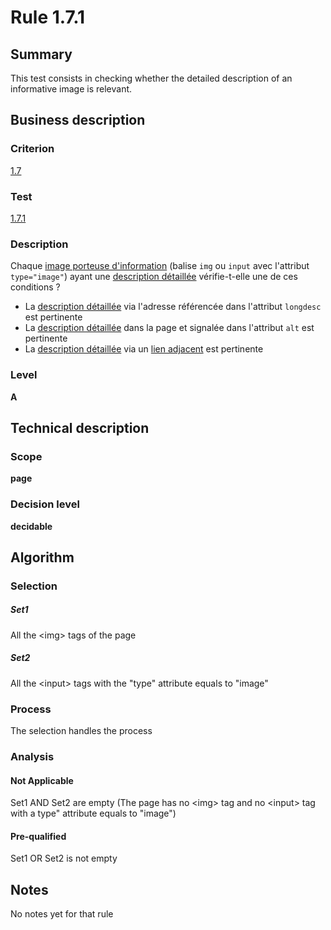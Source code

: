 # Rule 1.7.1
## Summary

This test consists in checking whether the detailed description of an
informative image is relevant.

## Business description

### Criterion

[1.7](http://references.modernisation.gouv.fr/sites/default/files/RGAA3_RC2-1/referentiel_technique.htm#crit-1-7)

### Test

[1.7.1](http://references.modernisation.gouv.fr/sites/default/files/RGAA3_RC2-1/referentiel_technique.htm#test-1-7-1)

### Description

Chaque <a href="http://references.modernisation.gouv.fr/sites/default/files/RGAA3_RC2-1/glossaire.htm#mimgInfo">image porteuse d'information</a> (balise `img` ou `input` avec l'attribut `type="image"`) ayant une <a href="http://references.modernisation.gouv.fr/sites/default/files/RGAA3_RC2-1/glossaire.htm#mDescDetaillee">description d&eacute;taill&eacute;e</a> v&eacute;rifie-t-elle une de ces conditions ? 
 
 *  La <a href="http://references.modernisation.gouv.fr/sites/default/files/RGAA3_RC2-1/glossaire.htm#mDescDetaillee">description d&eacute;taill&eacute;e</a> via l'adresse r&eacute;f&eacute;renc&eacute;e dans l'attribut `longdesc` est pertinente 
 *  La <a href="http://references.modernisation.gouv.fr/sites/default/files/RGAA3_RC2-1/glossaire.htm#mDescDetaillee">description d&eacute;taill&eacute;e</a> dans la page et signal&eacute;e dans l'attribut `alt` est pertinente 
 *  La <a href="http://references.modernisation.gouv.fr/sites/default/files/RGAA3_RC2-1/glossaire.htm#mDescDetaillee">description d&eacute;taill&eacute;e</a> via un <a href="http://references.modernisation.gouv.fr/sites/default/files/RGAA3_RC2-1/glossaire.htm#mLienAdj">lien adjacent</a> est pertinente 


### Level

**A**

## Technical description

### Scope

**page**

### Decision level

**decidable**

## Algorithm

### Selection

##### Set1

All the <img\> tags of the page

##### Set2

All the <input\> tags with the "type" attribute equals to "image"

### Process

The selection handles the process

### Analysis

#### Not Applicable

Set1 AND Set2 are empty (The page has no <img\> tag and no <input\> tag
with a type" attribute equals to "image")

#### Pre-qualified

Set1 OR Set2 is not empty

## Notes

No notes yet for that rule
